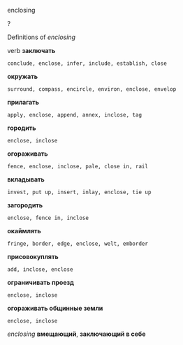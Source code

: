 enclosing

?


Definitions of _enclosing_

verb
**заключать**

    conclude, enclose, infer, include, establish, close
**окружать**

    surround, compass, encircle, environ, enclose, envelop
**прилагать**

    apply, enclose, append, annex, inclose, tag
**городить**

    enclose, inclose
**огораживать**

    fence, enclose, inclose, pale, close in, rail
**вкладывать**

    invest, put up, insert, inlay, enclose, tie up
**загородить**

    enclose, fence in, inclose
**окаймлять**

    fringe, border, edge, enclose, welt, emborder
**присовокуплять**

    add, inclose, enclose
**ограничивать проезд**

    enclose, inclose
**огораживать общинные земли**

    enclose, inclose

_enclosing_
**вмещающий**, **заключающий в себе**